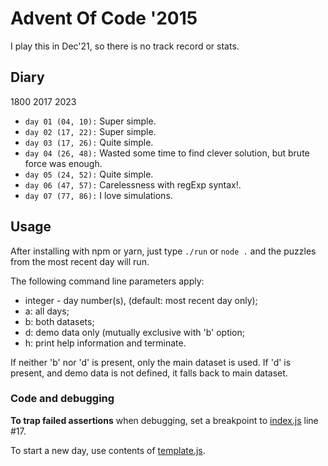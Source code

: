 # Advent Of Code '2015

I play this in Dec'21, so there is no track record or stats.

## Diary
1800 2017 2023

* `day 01 (04, 10):` Super simple.
* `day 02 (17, 22):` Super simple.
* `day 03 (17, 26):` Quite simple.
* `day 04 (26, 48):` Wasted some time to find clever solution, but brute force was enough.
* `day 05 (24, 52):` Quite simple.
* `day 06 (47, 57):` Carelessness with regExp syntax!.
* `day 07 (77, 86):` I love simulations.

## Usage

After installing with npm or yarn, just type `./run` or `node .` and the puzzles from the most
recent day will run.

The following command line parameters apply:

* integer - day number(s), (default: most recent day only);
* a: all days;
* b: both datasets;
* d: demo data only (mutually exclusive with 'b' option;
* h: print help information and terminate.

If neither 'b' nor 'd' is present, only the main dataset is used.
If 'd' is present, and demo data is not defined, it falls back to main dataset.

### Code and debugging
**To trap failed assertions** when debugging, set a breakpoint to [index.js](./index.js) line #17.

To start a new day, use contents of [template.js](./template.js).

